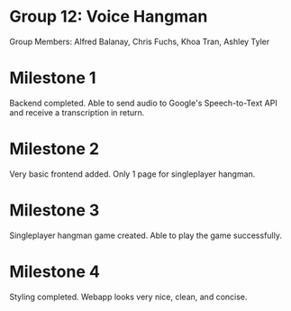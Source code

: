 # Group 12: Voice Hangman
Group Members: Alfred Balanay, Chris Fuchs, Khoa Tran, Ashley Tyler

# Milestone 1
Backend completed. Able to send audio to Google's Speech-to-Text API and receive a transcription in return.

# Milestone 2
Very basic frontend added. Only 1 page for singleplayer hangman.

# Milestone 3
Singleplayer hangman game created. Able to play the game successfully.

# Milestone 4
Styling completed. Webapp looks very nice, clean, and concise.
